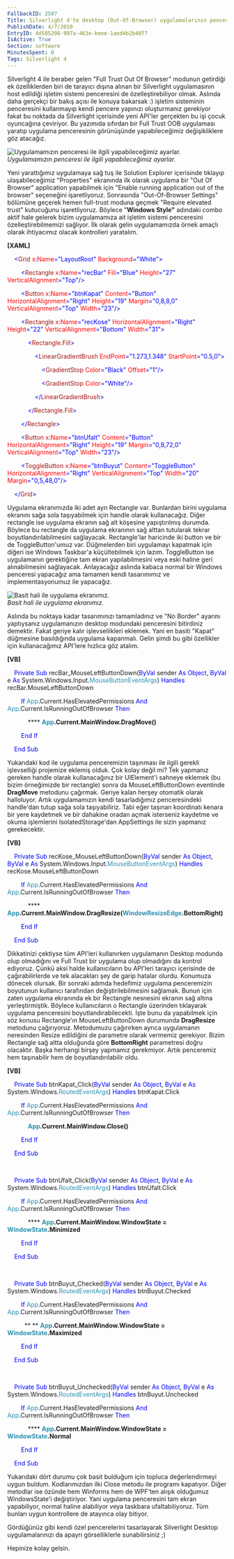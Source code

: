 ```yaml
---
FallbackID: 2507
Title: Silverlight 4'te desktop (Out-Of-Browser) uygulamalarının pencere tasarımını değiştirmek
PublishDate: 4/7/2010
EntryID: 4d585208-997a-463e-beee-1aed4b2b4077
IsActive: True
Section: software
MinutesSpent: 0
Tags: Silverlight 4
---
```

Silverlight 4 ile beraber gelen "Full Trust Out Of Browser" modunun
getirdiği ek özelliklerden biri de tarayıcı dışına alınan bir
Silverlight uygulamasının host edildiği işletim sistemi penceresini de
özelleştirebiliyor olmak. Aslında daha gerçekçi bir bakış açısı ile
konuya bakarsak :) işletim sisteminin penceresini kullanmayıp kendi
pencere yapınızı oluşturmanız gerekiyor fakat bu noktada da Silverlight
içerisinde yeni API'ler gerçekten bu işi çocuk oyuncağına çeviriyor. Bu
yazımıda sıfırdan bir Full Trust OOB uygulaması yaratıp uygulama
penceresinin görünüşünde yapabileceğimiz değişikliklere göz atacağız.

![Uygulamamızın penceresi ile ilgili yapabileceğimiz
ayarlar.](http://cdn.daron.yondem.com/assets/2507/06042010_1.png)\
*Uygulamamızın penceresi ile ilgili yapabileceğimiz ayarlar.*

Yeni yarattığımız uygulamaya sağ tuş ile Solution Explorer içerisinde
tıklayıp ulaşabileceğimiz "Properties" ekranında ilk olarak uygulama bir
"Out Of Browser" application yapabilmek için "Enable running application
out of the browser" seçeneğini işaretliyoruz. Sonrasında "Out-Of-Browser
Settings" bölümüne geçerek hemen full-trust moduna geçmek "Require
elevated trust" kutucuğunu işaretliyoruz. Böylece "**Windows Style"**
adındaki combo aktif hale gelerek bizim uygulamamıza ait işletim sistemi
penceresini özelleştirebilmemizi sağlıyor. İlk olarak gelin
uygulamamızda örnek amaçlı olarak ihtiyacımız olacak kontrolleri
yaratalım.

**[XAML]**

<span style="color: #a31515;">    </span><span
style="color: blue;">\<</span><span
style="color: #a31515;">Grid</span><span style="color: red;">
x</span><span style="color: blue;">:</span><span
style="color: red;">Name</span><span
style="color: blue;">="LayoutRoot"</span><span style="color: red;">
Background</span><span style="color: blue;">="White"\></span>

<span style="color: #a31515;">        </span><span
style="color: blue;">\<</span><span
style="color: #a31515;">Rectangle</span><span style="color: red;">
x</span><span style="color: blue;">:</span><span
style="color: red;">Name</span><span
style="color: blue;">="recBar"</span><span style="color: red;">
Fill</span><span style="color: blue;">="Blue"</span><span
style="color: red;"> Height</span><span
style="color: blue;">="27"</span><span style="color: red;">
VerticalAlignment</span><span style="color: blue;">="Top"/\></span>

<span style="color: #a31515;">        </span><span
style="color: blue;">\<</span><span
style="color: #a31515;">Button</span><span style="color: red;">
x</span><span style="color: blue;">:</span><span
style="color: red;">Name</span><span
style="color: blue;">="btnKapat"</span><span style="color: red;">
Content</span><span style="color: blue;">="Button"</span><span
style="color: red;"> HorizontalAlignment</span><span
style="color: blue;">="Right"</span><span style="color: red;">
Height</span><span style="color: blue;">="19"</span><span
style="color: red;"> Margin</span><span
style="color: blue;">="0,8,8,0"</span><span style="color: red;">
VerticalAlignment</span><span style="color: blue;">="Top"</span><span
style="color: red;"> Width</span><span
style="color: blue;">="23"/\></span>

<span style="color: #a31515;">        </span><span
style="color: blue;">\<</span><span
style="color: #a31515;">Rectangle</span><span style="color: red;">
x</span><span style="color: blue;">:</span><span
style="color: red;">Name</span><span
style="color: blue;">="recKose"</span><span style="color: red;">
HorizontalAlignment</span><span
style="color: blue;">="Right"</span><span style="color: red;">
Height</span><span style="color: blue;">="22"</span><span
style="color: red;"> VerticalAlignment</span><span
style="color: blue;">="Bottom"</span><span style="color: red;">
Width</span><span style="color: blue;">="31"\></span>

<span style="color: #a31515;">            </span><span
style="color: blue;">\<</span><span
style="color: #a31515;">Rectangle.Fill</span><span
style="color: blue;">\></span>

<span style="color: #a31515;">                </span><span
style="color: blue;">\<</span><span
style="color: #a31515;">LinearGradientBrush</span><span
style="color: red;"> EndPoint</span><span
style="color: blue;">="1.273,1.348"</span><span style="color: red;">
StartPoint</span><span style="color: blue;">="0.5,0"\></span>

<span style="color: #a31515;">                    </span><span
style="color: blue;">\<</span><span
style="color: #a31515;">GradientStop</span><span style="color: red;">
Color</span><span style="color: blue;">="Black"</span><span
style="color: red;"> Offset</span><span
style="color: blue;">="1"/\></span>

<span style="color: #a31515;">                    </span><span
style="color: blue;">\<</span><span
style="color: #a31515;">GradientStop</span><span style="color: red;">
Color</span><span style="color: blue;">="White"/\></span>

<span style="color: #a31515;">                </span><span
style="color: blue;">\</</span><span
style="color: #a31515;">LinearGradientBrush</span><span
style="color: blue;">\></span>

<span style="color: #a31515;">            </span><span
style="color: blue;">\</</span><span
style="color: #a31515;">Rectangle.Fill</span><span
style="color: blue;">\></span>

<span style="color: #a31515;">        </span><span
style="color: blue;">\</</span><span
style="color: #a31515;">Rectangle</span><span
style="color: blue;">\></span>

<span style="color: #a31515;">        </span><span
style="color: blue;">\<</span><span
style="color: #a31515;">Button</span><span style="color: red;">
x</span><span style="color: blue;">:</span><span
style="color: red;">Name</span><span
style="color: blue;">="btnUfalt"</span><span style="color: red;">
Content</span><span style="color: blue;">="Button"</span><span
style="color: red;"> HorizontalAlignment</span><span
style="color: blue;">="Right"</span><span style="color: red;">
Height</span><span style="color: blue;">="19"</span><span
style="color: red;"> Margin</span><span
style="color: blue;">="0,8,72,0"</span><span style="color: red;">
VerticalAlignment</span><span style="color: blue;">="Top"</span><span
style="color: red;"> Width</span><span
style="color: blue;">="23"/\></span>

<span style="color: #a31515;">        </span><span
style="color: blue;">\<</span><span
style="color: #a31515;">ToggleButton</span><span style="color: red;">
x</span><span style="color: blue;">:</span><span
style="color: red;">Name</span><span
style="color: blue;">="btnBuyut"</span><span style="color: red;">
Content</span><span style="color: blue;">="ToggleButton"</span><span
style="color: red;"> HorizontalAlignment</span><span
style="color: blue;">="Right"</span><span style="color: red;">
VerticalAlignment</span><span style="color: blue;">="Top"</span><span
style="color: red;"> Width</span><span
style="color: blue;">="20"</span><span style="color: red;">
Margin</span><span style="color: blue;">="0,5,48,0"/\></span>

<span style="color: #a31515;">    </span><span
style="color: blue;">\</</span><span
style="color: #a31515;">Grid</span><span style="color: blue;">\></span>

Uygulama ekranımızda iki adet ayrı Rectangle var. Bunlardan birini
uygulama ekranını sağa sola taşıyabilmek için handle olarak
kullanacağız. Diğer rectangle ise uygulama ekranın sağ alt köşesine
yapıştırılmış durumda. Böylece bu rectangle da uygulama ekranının sağ
alttan tutularak tekrar boyutlandırılabilmesini sağlayacak.
Rectangle'lar haricinde iki button ve bir de ToggleButton'umuz var.
Düğmelerden biri uygulamayı kapatmak için diğeri ise Windows Taskbar'a
küçültebilmek için lazım. ToggleButton ise uygulamanın gerektiğine tam
ekran yapılabilmesini veya eski haline geri alınabilmesini sağlayacak.
Anlayacağız aslında kabaca normal bir Windows penceresi yapacağız ama
tamamen kendi tasarımımız ve implementasyonumuz ile yapacağız.

![Basit hali ile uygulama
ekranımız.](http://cdn.daron.yondem.com/assets/2507/06042010_2.png)\
*Basit hali ile uygulama ekranımız.*

Aslında bu noktaya kadar tasarımınızı tamamladınız ve "No Border"
ayarını yaptıysanız uygulamanızın desktop modundaki penceresini
bitirdiniz demektir. Fakat geriye kalır işlevsellikleri eklemek. Yani en
basiti "Kapat" düğmesine basıldığında uygulama kapanmalı. Gelin şimdi bu
gibi özellikler için kullanacağımız API'lere hızlıca göz atalım.

**[VB]**

    <span style="color: blue;">Private</span> <span
style="color: blue;">Sub</span> recBar\_MouseLeftButtonDown(<span
style="color: blue;">ByVal</span> sender <span
style="color: blue;">As</span> <span style="color: blue;">Object</span>,
<span style="color: blue;">ByVal</span> e <span
style="color: blue;">As</span> System.Windows.Input.<span
style="color: #2b91af;">MouseButtonEventArgs</span>) <span
style="color: blue;">Handles</span> recBar.MouseLeftButtonDown

        <span style="color: blue;">If</span> <span
style="color: #2b91af;">App</span>.Current.HasElevatedPermissions <span
style="color: blue;">And</span> <span
style="color: #2b91af;">App</span>.Current.IsRunningOutOfBrowser <span
style="color: blue;">Then</span>

            **** <span
style="color: #2b91af;">**App**</span>**.Current.MainWindow.DragMove()**

        <span style="color: blue;">End</span> <span
style="color: blue;">If</span>

    <span style="color: blue;">End</span> <span
style="color: blue;">Sub</span>

Yukarıdaki kod ile uygulama penceremizin taşınması ile ilgili gerekli
işlevselliği projemize eklemiş olduk. Çok kolay değil mi? Tek yapmanız
gereken handle olarak kullanacağınız bir UIElement'i sahneye eklemek (bu
bizim örneğimizde bir rectangle) sonra da MouseLeftButtonDown eventinde
**DragMove** metodunu çağırmak. Geriye kalan herşey otomatik olarak
halloluyor. Artık uygulamamızın kendi tasarladığımız penceresindeki
handle'dan tutup sağa sola taşıyabiliriz. Tabi eğer taşınan koordinatı
kenara bir yere kaydetmek ve bir dahakine oradan açmak isterseniz
kaydetme ve okuma işlemlerini IsolatedStorage'dan AppSettings ile sizin
yapmanız gerekecektir.

**[VB]**

    <span style="color: blue;">Private</span> <span
style="color: blue;">Sub</span> recKose\_MouseLeftButtonDown(<span
style="color: blue;">ByVal</span> sender <span
style="color: blue;">As</span> <span style="color: blue;">Object</span>,
<span style="color: blue;">ByVal</span> e <span
style="color: blue;">As</span> System.Windows.Input.<span
style="color: #2b91af;">MouseButtonEventArgs</span>) <span
style="color: blue;">Handles</span> recKose.MouseLeftButtonDown

        <span style="color: blue;">If</span> <span
style="color: #2b91af;">App</span>.Current.HasElevatedPermissions <span
style="color: blue;">And</span> <span
style="color: #2b91af;">App</span>.Current.IsRunningOutOfBrowser <span
style="color: blue;">Then</span>

            **** <span
style="color: #2b91af;">**App**</span>**.Current.MainWindow.DragResize(**<span
style="color: #2b91af;">**WindowResizeEdge**</span>**.BottomRight)**

        <span style="color: blue;">End</span> <span
style="color: blue;">If</span>

    <span style="color: blue;">End</span> <span
style="color: blue;">Sub</span>

Dikkatinizi çektiyse tüm API'leri kullanırken uygulamanın Desktop
modunda olup olmadığını ve Full Trust bir uygulama olup olmadığını da
kontrol ediyoruz. Çünkü aksi halde kullanıcıların bu API'leri tarayıcı
içerisinde de çağırabilirlerde ve tek alacakları şey de garip hatalar
olurdu. Konumuza dönecek olursak. Bir sonraki adımda hedefimiz uygulama
penceremizin boyutunun kullanıcı tarafından değiştirilebilmesini
sağlamak. Bunun için zaten uygulama ekranında ek bir Rectangle nesnesini
ekranın sağ altına yerleştirmiştik. Böylece kullanıcıların o Rectangle
üzerinden tıklayarak uygulama penceresini boyutlandırabilecekti. İşte
bunu da yapabilmek için söz konusu Rectangle'ın MouseLeftButtonDown
durumunda **DragResize** metodunu çağırıyoruz. Metodumuzu çağırırken
ayrıca uygulamanın neresinden Resize edildiğini de parametre olarak
vermemiz gerekiyor. Bizim Rectangle sağ altta olduğunda göre
**BottomRight** parametresi doğru olacaktır. Başka herhangi birşey
yapmamız gerekmiyor. Artık penceremiz hem taşınabilir hem de
boyutlandırılabilir oldu.

**[VB]**

    <span style="color: blue;">Private</span> <span
style="color: blue;">Sub</span> btnKapat\_Click(<span
style="color: blue;">ByVal</span> sender <span
style="color: blue;">As</span> <span style="color: blue;">Object</span>,
<span style="color: blue;">ByVal</span> e <span
style="color: blue;">As</span> System.Windows.<span
style="color: #2b91af;">RoutedEventArgs</span>) <span
style="color: blue;">Handles</span> btnKapat.Click

        <span style="color: blue;">If</span> <span
style="color: #2b91af;">App</span>.Current.HasElevatedPermissions <span
style="color: blue;">And</span> <span
style="color: #2b91af;">App</span>.Current.IsRunningOutOfBrowser <span
style="color: blue;">Then</span>

            <span style="color: #2b91af;">
**App**</span>**.Current.MainWindow.Close()**

        <span style="color: blue;">End</span> <span
style="color: blue;">If</span>

    <span style="color: blue;">End</span> <span
style="color: blue;">Sub</span>

 

    <span style="color: blue;">Private</span> <span
style="color: blue;">Sub</span> btnUfalt\_Click(<span
style="color: blue;">ByVal</span> sender <span
style="color: blue;">As</span> <span style="color: blue;">Object</span>,
<span style="color: blue;">ByVal</span> e <span
style="color: blue;">As</span> System.Windows.<span
style="color: #2b91af;">RoutedEventArgs</span>) <span
style="color: blue;">Handles</span> btnUfalt.Click

        <span style="color: blue;">If</span> <span
style="color: #2b91af;">App</span>.Current.HasElevatedPermissions <span
style="color: blue;">And</span> <span
style="color: #2b91af;">App</span>.Current.IsRunningOutOfBrowser <span
style="color: blue;">Then</span>

            **** <span
style="color: #2b91af;">**App**</span>**.Current.MainWindow.WindowState
=** <span style="color: #2b91af;">**WindowState**</span>**.Minimized**

        <span style="color: blue;">End</span> <span
style="color: blue;">If</span>

    <span style="color: blue;">End</span> <span
style="color: blue;">Sub</span>

 

    <span style="color: blue;">Private</span> <span
style="color: blue;">Sub</span> btnBuyut\_Checked(<span
style="color: blue;">ByVal</span> sender <span
style="color: blue;">As</span> <span style="color: blue;">Object</span>,
<span style="color: blue;">ByVal</span> e <span
style="color: blue;">As</span> System.Windows.<span
style="color: #2b91af;">RoutedEventArgs</span>) <span
style="color: blue;">Handles</span> btnBuyut.Checked

        <span style="color: blue;">If</span> <span
style="color: #2b91af;">App</span>.Current.HasElevatedPermissions <span
style="color: blue;">And</span> <span
style="color: #2b91af;">App</span>.Current.IsRunningOutOfBrowser <span
style="color: blue;">Then</span>

          ** ** <span
style="color: #2b91af;">**App**</span>**.Current.MainWindow.WindowState
=** <span style="color: #2b91af;">**WindowState**</span>**.Maximized**

        <span style="color: blue;">End</span> <span
style="color: blue;">If</span>

    <span style="color: blue;">End</span> <span
style="color: blue;">Sub</span>

 

    <span style="color: blue;">Private</span> <span
style="color: blue;">Sub</span> btnBuyut\_Unchecked(<span
style="color: blue;">ByVal</span> sender <span
style="color: blue;">As</span> <span style="color: blue;">Object</span>,
<span style="color: blue;">ByVal</span> e <span
style="color: blue;">As</span> System.Windows.<span
style="color: #2b91af;">RoutedEventArgs</span>) <span
style="color: blue;">Handles</span> btnBuyut.Unchecked

        <span style="color: blue;">If</span> <span
style="color: #2b91af;">App</span>.Current.HasElevatedPermissions <span
style="color: blue;">And</span> <span
style="color: #2b91af;">App</span>.Current.IsRunningOutOfBrowser <span
style="color: blue;">Then</span>

            **** <span
style="color: #2b91af;">**App**</span>**.Current.MainWindow.WindowState
=** <span style="color: #2b91af;">**WindowState**</span>**.Normal**

        <span style="color: blue;">End</span> <span
style="color: blue;">If</span>

    <span style="color: blue;">End</span> <span
style="color: blue;">Sub</span>

Yukarıdaki dört durumu çok basit bulduğum için topluca değerlendirmeyi
uygun buldum. Kodlarımızdan ilki Close metodu ile programı kapatıyor.
Diğer metodlar ise özünde hem Winforms hem de WPF'ten alışık olduğumuz
WindowsState'i değiştiriyor. Yani uygulama penceresini tam ekran
yapabiliyor, normal haline alabiliyor veya taskbara ufaltabiliyoruz. Tüm
bunları uygun kontrollere de atayınca olay bitiyor.

Gördüğünüz gibi kendi özel pencerelerini tasarlayarak Silverlight
Desktop uygulamalarınızı da apayrı görselliklerle sunabilirsiniz ;)

Hepinize kolay gelsin.


